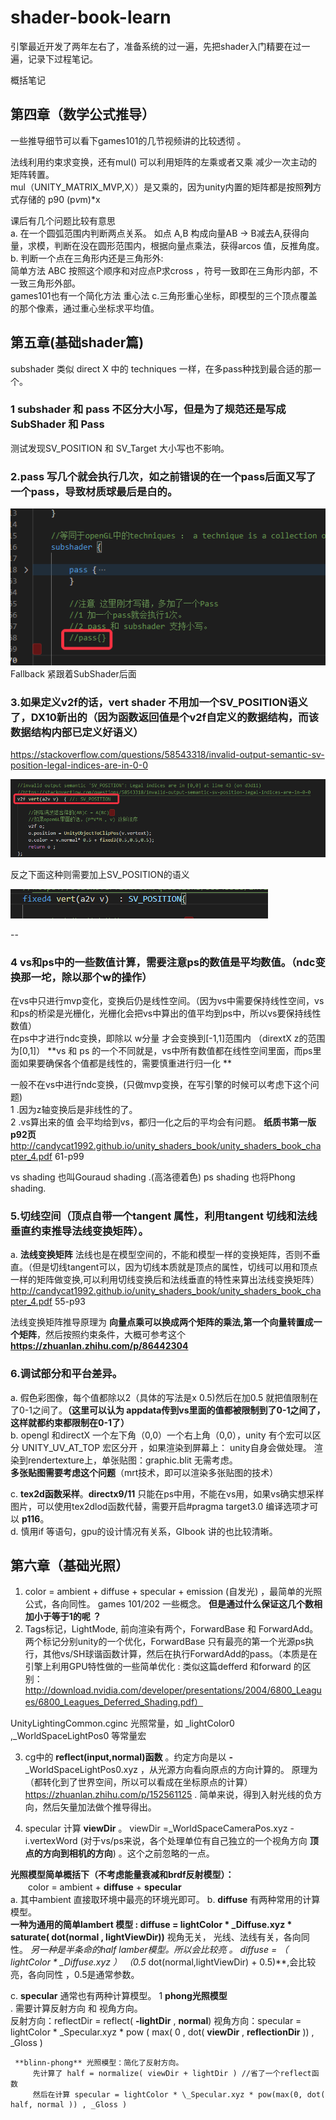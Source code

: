 # shader-book-learn
引擎最近开发了两年左右了，准备系统的过一遍，先把shader入门精要在过一遍，记录下过程笔记。


概括笔记  
##  第四章（数学公式推导）
一些推导细节可以看下games101的几节视频讲的比较透彻 。 

法线利用约束求变换，还有mul() 可以利用矩阵的左乘或者又乘 减少一次主动的矩阵转置。  
mul（UNITY_MATRIX_MVP,X））是又乘的，因为unity内置的矩阵都是按照**列**方式存储的 p90 (p*v*m)*x  
  

课后有几个问题比较有意思  
 a. 在一个圆弧范围内判断两点关系。  如点 A,B 构成向量AB -> B减去A,获得向量，求模，判断在没在圆形范围内，根据向量点乘法，获得arcos 值，反推角度。   
 b. 判断一个点在三角形内还是三角形外:    
     简单方法 ABC 按照这个顺序和对应点P求cross ，符号一致即在三角形内部，不一致三角形外部。  
     games101也有一个简化方法 重心法
c.三角形重心坐标，即模型的三个顶点覆盖的那个像素，通过重心坐标求平均值。    
 
 
## 第五章(基础shader篇)
subshader 类似 direct X 中的 techniques 一样，在多pass种找到最合适的那一个。  
### 1 subshader 和 pass 不区分大小写，但是为了规范还是写成SubShader 和 Pass  
测试发现SV_POSITION 和 SV_Target 大小写也不影响。  
### 2.pass 写几个就会执行几次，如之前错误的在一个pass后面又写了一个pass，导致材质球最后是白的。

![alt text](https://github.com/AvatarGuo/shader-book-learn/blob/main/pictures/chapter5-1.png)
 Fallback 紧跟着SubShader后面    


### 3.如果定义v2f的话，vert shader 不用加一个SV_POSITION语义了，DX10新出的（因为函数返回值是个v2f自定义的数据结构，而该数据结构内部已定义好语义）

https://stackoverflow.com/questions/58543318/invalid-output-semantic-sv-position-legal-indices-are-in-0-0

![alt text](https://github.com/AvatarGuo/shader-book-learn/blob/main/pictures/chapter5-3.png)

反之下面这种则需要加上SV_POSITION的语义  

![alt text](https://github.com/AvatarGuo/shader-book-learn/blob/main/pictures/chapter5-3-2.png)


--

### 4 vs和ps中的一些数值计算，需要注意ps的数值是平均数值。（ndc变换那一坨，除以那个w的操作）  
在vs中只进行mvp变化，变换后仍是线性空间。（因为vs中需要保持线性空间，vs和ps的桥梁是光栅化，光栅化会把vs中算出的值平均到ps中，所以vs要保持线性数值）  
在ps中才进行ndc变换，即除以 w分量  才会变换到[-1,1]范围内 （dirextX z的范围为[0,1]）
**vs 和 ps 的一个不同就是，vs中所有数值都在线性空间里面，而ps里面如果要确保各个值都是线性的，需要慎重进行归一化  **  

一般不在vs中进行ndc变换，(只做mvp变换，在写引擎的时候可以考虑下这个问题)  
1 .因为z轴变换后是非线性的了。  
2 .vs算出来的值 会平均给到vs，都归一化之后的平均会有问题。 
 **纸质书第一版p92页**  http://candycat1992.github.io/unity_shaders_book/unity_shaders_book_chapter_4.pdf 61-p99

vs shading 也叫Gouraud shading .(高洛德着色)
ps shading 也将Phong shading. 

### 5.切线空间（顶点自带一个tangent 属性，利用tangent 切线和法线垂直约束推导法线变换矩阵）。  
a. **法线变换矩阵** 法线也是在模型空间的，不能和模型一样的变换矩阵，否则不垂直。（但是切线tangent可以，因为切线本质就是顶点的属性，切线可以用和顶点一样的矩阵做变换,可以利用切线变换后和法线垂直的特性来算出法线变换矩阵）   
http://candycat1992.github.io/unity_shaders_book/unity_shaders_book_chapter_4.pdf  55-p93

法线变换矩阵推导原理为 **向量点乘可以换成两个矩阵的乘法,第一个向量转置成一个矩阵**，然后按照约束条件，大概可参考这个 **https://zhuanlan.zhihu.com/p/86442304**


### 6.调试部分和平台差异。
a. 假色彩图像，每个值都除以2（具体的写法是x 0.5)然后在加0.5 就把值限制在了0-1之间了。**（这里可以认为 appdata传到vs里面的值都被限制到了0-1之间了，这样就都约束都限制在0-1了）**  
b. opengl 和directX 一个左下角（0,0）一个右上角（0,0），unity 有个宏可以区分 UNITY_UV_AT_TOP 宏区分开 ，如果渲染到屏幕上： unity自身会做处理。
渲染到rendertexture上，单张贴图：graphic.blit 无需考虑。   
**多张贴图需要考虑这个问题**（mrt技术，即可以渲染多张贴图的技术）   

c. **tex2d函数采样**。**directx9/11** 只能在ps中用，不能在vs用，如果vs确实想采样图片，可以使用tex2dlod函数代替，需要开启#pragma target3.0 编译选项才可以  **p116**。  
d. 慎用if 等语句，gpu的设计情况有关系，GIbook 讲的也比较清晰。

## 第六章（基础光照）
1. color =  ambient + diffuse + specular + emission (自发光) ，最简单的光照公式，各向同性。  games 101/202 一些概念。 **但是通过什么保证这几个数相加小于等于1的呢  ？**  
2. Tags标记，LightMode, 前向渲染有两个，ForwardBase  和 ForwardAdd。 两个标记分别unity的一个优化，ForwardBase 只有最亮的第一个光源ps执行，其他vs/SH球谐函数计算，然后在执行ForwardAdd的pass。（本质是在引擎上利用GPU特性做的一些简单优化 : 类似这篇defferd 和forward 的区别：http://download.nvidia.com/developer/presentations/2004/6800_Leagues/6800_Leagues_Deferred_Shading.pdf）  

UnityLightingCommon.cginc 光照常量，如 \_lightColor0 ,\_WorldSpaceLightPos0 等常量宏

3. cg中的 **reflect(input,normal)函数** 。约定方向是以 **-**\_WorldSpaceLightPos0.xyz ，从光源方向看向原点的方向计算的。
原理为（都转化到了世界空间，所以可以看成在坐标原点的计算）
https://zhuanlan.zhihu.com/p/152561125 . 
简单来说，得到入射光线的负方向，然后矢量加法做个推导得出。  

4. specular 计算 **viewDir** 。 viewDir =\_WorldSpaceCameraPos.xyz - i.vertexWord (对于vs/ps来说，各个处理单位有自己独立的一个视角方向 **顶点的方向到相机的方向**) 。这个之前忽略的一点。 

**光照模型简单概括下（不考虑能量衰减和brdf反射模型）：**  
　　color = ambient + **diffuse** + **specular**  
  a. 其中ambient 直接取环境中最亮的环境光即可。
  b. **diffuse** 有两种常用的计算模型。  
      **一种为通用的简单lambert 模型 : diffuse = lightColor * \_Diffuse.xyz * saturate( dot(normal , lightViewDir))**   视角无关， 光线、法线有关，各向同性。
      **另一种是半条命的half lamber模型。所以会比较亮 。 diffuse = （ lightColor * \_Diffuse.xyz ）* （0.5* dot(normal,lightViewDir) + 0.5)**,会比较亮，各向同性 ，0.5是通常参数。  
  
  c. **specular** 通常也有两种计算模型。
     1 **phong光照模型**   
       . 需要计算反射方向 和 视角方向。  
           反射方向：reflectDir = reflect( **-lightDir** , **normal**)
           视角方向：specular   = lightColor * \_Specular.xyz * pow ( max( 0 , dot( **viewDir** , **reflectionDir** ))  , \_Gloss ) 
     
     **blinn-phong** 光照模型：简化了反射方向。
         先计算了 half = normalize( viewDir + lightDir ) //省了一个reflect函数 
         然后在计算 specular = lightColor * \_Specular.xyz * pow(max(0, dot( half, normal )) , _Gloss ) 
         
          




